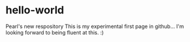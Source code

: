 # hello-world
Pearl's new respository
This is my experimental first page in github... I'm looking forward to being fluent at this. :)
